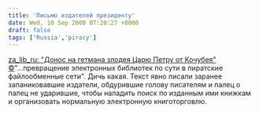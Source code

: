 ```yaml
---
title: 'Письмо издателей президенту'
date: Wed, 10 Sep 2008 07:20:27 +0000
draft: false
tags: ['Russia','piracy']
---
```


[za\_lib\_ru: "Донос на гетмана злодея Царю Петру от Кочубея" ©](http://community.livejournal.com/za_lib_ru/171623.html)"...превращение электронных библиотек по сути в пиратские файлообменные сети". Дичь какая. Текст явно писали заранее запаниковавшие издатели, обдурившие голову писателям и палец о палец не ударившие, чтобы наладить поиск по изданным ими книжкам и организовать нормальную электронную книготорговлю.